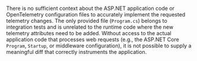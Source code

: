 ```diff

```

There is no sufficient context about the ASP.NET application code or OpenTelemetry configuration files to accurately implement the requested telemetry changes. The only provided file (`Program.cs`) belongs to integration tests and is unrelated to the runtime code where the new telemetry attributes need to be added. Without access to the actual application code that processes web requests (e.g., the ASP.NET Core `Program`, `Startup`, or middleware configuration), it is not possible to supply a meaningful diff that correctly instruments the application.